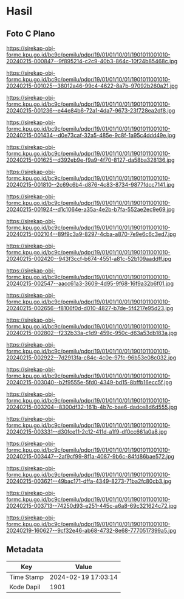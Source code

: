 # Hasil

## Foto C Plano

https://sirekap-obj-formc.kpu.go.id/bc9c/pemilu/pdpr/19/01/01/10/01/1901011001010-20240215-000847--9f895214-c2c9-40b3-864c-10f24b85468c.jpg

https://sirekap-obj-formc.kpu.go.id/bc9c/pemilu/pdpr/19/01/01/10/01/1901011001010-20240215-001025--38012a46-99c4-4622-8a7b-97092b260a21.jpg

https://sirekap-obj-formc.kpu.go.id/bc9c/pemilu/pdpr/19/01/01/10/01/1901011001010-20240215-001236--e44e84b6-72a1-4da7-9673-23f728ea2df8.jpg

https://sirekap-obj-formc.kpu.go.id/bc9c/pemilu/pdpr/19/01/01/10/01/1901011001010-20240215-001434--d0e73caf-32a5-485e-9c8f-1a95c4ddd49e.jpg

https://sirekap-obj-formc.kpu.go.id/bc9c/pemilu/pdpr/19/01/01/10/01/1901011001010-20240215-001625--d392eb9e-f9a9-4f70-8127-da58ba328136.jpg

https://sirekap-obj-formc.kpu.go.id/bc9c/pemilu/pdpr/19/01/01/10/01/1901011001010-20240215-001810--2c69c6b4-d876-4c83-8734-9877fdcc7141.jpg

https://sirekap-obj-formc.kpu.go.id/bc9c/pemilu/pdpr/19/01/01/10/01/1901011001010-20240215-001924--d1c1064e-a35a-4e2b-b7fa-552ae2ec9e69.jpg

https://sirekap-obj-formc.kpu.go.id/bc9c/pemilu/pdpr/19/01/01/10/01/1901011001010-20240215-002104--89f9c3a9-8297-4cba-a870-7e9e6c6c3ed7.jpg

https://sirekap-obj-formc.kpu.go.id/bc9c/pemilu/pdpr/19/01/01/10/01/1901011001010-20240215-002420--943f3ccf-b674-4551-a81c-52b109aaddff.jpg

https://sirekap-obj-formc.kpu.go.id/bc9c/pemilu/pdpr/19/01/01/10/01/1901011001010-20240215-002547--aacc61a3-3609-4d95-9f68-16f9a32b6f01.jpg

https://sirekap-obj-formc.kpu.go.id/bc9c/pemilu/pdpr/19/01/01/10/01/1901011001010-20240215-002656--f8106f0d-d010-4827-b7de-5f4217e95d23.jpg

https://sirekap-obj-formc.kpu.go.id/bc9c/pemilu/pdpr/19/01/01/10/01/1901011001010-20240215-002802--f232b33a-c1d9-459c-950c-d63a53db183a.jpg

https://sirekap-obj-formc.kpu.go.id/bc9c/pemilu/pdpr/19/01/01/10/01/1901011001010-20240215-002922--7d2913fa-c84c-4c0e-97fc-96b53e08c032.jpg

https://sirekap-obj-formc.kpu.go.id/bc9c/pemilu/pdpr/19/01/01/10/01/1901011001010-20240215-003040--b2f9555e-5fd0-4349-bd15-8bffb16ecc5f.jpg

https://sirekap-obj-formc.kpu.go.id/bc9c/pemilu/pdpr/19/01/01/10/01/1901011001010-20240215-003204--8300df32-161b-4b7c-bae6-dadce8d6d555.jpg

https://sirekap-obj-formc.kpu.go.id/bc9c/pemilu/pdpr/19/01/01/10/01/1901011001010-20240215-003331--d30fce11-2c12-411d-a1f9-df0cc661a0a8.jpg

https://sirekap-obj-formc.kpu.go.id/bc9c/pemilu/pdpr/19/01/01/10/01/1901011001010-20240215-003447--2af9cf99-8f1a-4087-9b6c-84fd86bae572.jpg

https://sirekap-obj-formc.kpu.go.id/bc9c/pemilu/pdpr/19/01/01/10/01/1901011001010-20240215-003621--49bac171-dffa-4349-8273-71ba2fc80cb3.jpg

https://sirekap-obj-formc.kpu.go.id/bc9c/pemilu/pdpr/19/01/01/10/01/1901011001010-20240215-003713--74250d93-e251-445c-a6a8-69c321624c72.jpg

https://sirekap-obj-formc.kpu.go.id/bc9c/pemilu/pdpr/19/01/01/10/01/1901011001010-20240219-160627--9cf32e46-ab68-4732-8e68-7770517399a5.jpg


## Metadata

| Key        | Value               |
| ---------- | ------------------- |
| Time Stamp | 2024-02-19 17:03:14 |
| Kode Dapil | 1901                |



